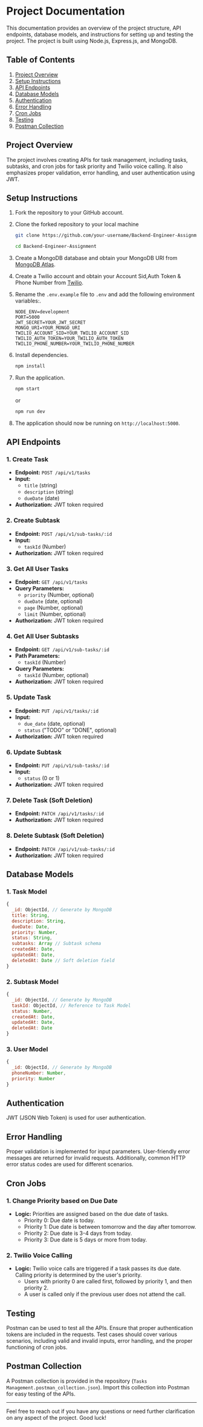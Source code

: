 # Project Documentation

This documentation provides an overview of the project structure, API endpoints, database models, and instructions for setting up and testing the project. The project is built using Node.js, Express.js, and MongoDB.

## Table of Contents

1. [Project Overview](#project-overview)
2. [Setup Instructions](#setup-instructions)
3. [API Endpoints](#api-endpoints)
4. [Database Models](#database-models)
5. [Authentication](#authentication)
6. [Error Handling](#error-handling)
7. [Cron Jobs](#cron-jobs)
8. [Testing](#testing)
9. [Postman Collection](#postman-collection)

## Project Overview

The project involves creating APIs for task management, including tasks, subtasks, and cron jobs for task priority and Twilio voice calling. It also emphasizes proper validation, error handling, and user authentication using JWT.

## Setup Instructions

1. Fork the repository to your GitHub account.
2. Clone the forked repository to your local machine

   ```bash
   git clone https://github.com/your-username/Backend-Engineer-Assignment.git
   ```

   ```bash
   cd Backend-Engineer-Assignment
   ```

3. Create a MongoDB database and obtain your MongoDB URI from [MongoDB Atlas](https://www.mongodb.com/cloud/atlas).
4. Create a Twilio account and obtain your Account Sid,Auth Token & Phone Number from [Twilio](https://www.twilio.com/en-us).

5. Rename the `.env.example` file to `.env` and add the following environment variables:.

   ```
   NODE_ENV=development
   PORT=5000
   JWT_SECRET=YOUR_JWT_SECRET
   MONGO_URI=YOUR_MONGO_URI
   TWILIO_ACCOUNT_SID=YOUR_TWILIO_ACCOUNT_SID
   TWILIO_AUTH_TOKEN=YOUR_TWILIO_AUTH_TOKEN
   TWILIO_PHONE_NUMBER=YOUR_TWILIO_PHONE_NUMBER
   ```

6. Install dependencies.

   ```bash
   npm install
   ```

7. Run the application.

   ```bash
   npm start
   ```

   or

   ```bash
   npm run dev
   ```

8. The application should now be running on `http://localhost:5000`.

## API Endpoints

### 1. Create Task

- **Endpoint:** `POST /api/v1/tasks`
- **Input:**
  - `title` (string)
  - `description` (string)
  - `dueDate` (date)
- **Authorization:** JWT token required

### 2. Create Subtask

- **Endpoint:** `POST /api/v1/sub-tasks/:id`
- **Input:**
  - `taskId` (Number)
- **Authorization:** JWT token required

### 3. Get All User Tasks

- **Endpoint:** `GET /api/v1/tasks`
- **Query Parameters:**
  - `priority` (Number, optional)
  - `dueDate` (date, optional)
  - `page` (Number, optional)
  - `limit` (Number, optional)
- **Authorization:** JWT token required

### 4. Get All User Subtasks

- **Endpoint:** `GET /api/v1/sub-tasks/:id`
- **Path Parameters:**
  - `taskId` (Number)
- **Query Parameters:**
  - `taskId` (Number, optional)
- **Authorization:** JWT token required

### 5. Update Task

- **Endpoint:** `PUT /api/v1/tasks/:id`
- **Input:**
  - `due_date` (date, optional)
  - `status` ("TODO" or "DONE", optional)
- **Authorization:** JWT token required

### 6. Update Subtask

- **Endpoint:** `PUT /api/v1/sub-tasks/:id`
- **Input:**
  - `status` (0 or 1)
- **Authorization:** JWT token required

### 7. Delete Task (Soft Deletion)

- **Endpoint:** `PATCH /api/v1/tasks/:id`
- **Authorization:** JWT token required

### 8. Delete Subtask (Soft Deletion)

- **Endpoint:** `PATCH /api/v1/sub-tasks/:id`
- **Authorization:** JWT token required

## Database Models

### 1. Task Model

```javascript
{
  _id: ObjectId, // Generate by MongoDB
  title: String,
  description: String,
  dueDate: Date,
  priority: Number,
  status: String,
  subtasks: Array // Subtask schema
  createdAt: Date,
  updatedAt: Date,
  deletedAt: Date // Soft deletion field
}
```

### 2. Subtask Model

```javascript
{
  _id: ObjectId, // Generate by MongoDB
  taskId: ObjectId, // Reference to Task Model
  status: Number,
  createdAt: Date,
  updatedAt: Date,
  deletedAt: Date
}
```

### 3. User Model

```javascript
{
  _id: ObjectId, // Generate by MongoDB
  phoneNumber: Number,
  priority: Number
}
```

## Authentication

JWT (JSON Web Token) is used for user authentication.

## Error Handling

Proper validation is implemented for input parameters. User-friendly error messages are returned for invalid requests. Additionally, common HTTP error status codes are used for different scenarios.

## Cron Jobs

### 1. Change Priority based on Due Date

- **Logic:** Priorities are assigned based on the due date of tasks.
  - Priority 0: Due date is today.
  - Priority 1: Due date is between tomorrow and the day after tomorrow.
  - Priority 2: Due date is 3-4 days from today.
  - Priority 3: Due date is 5 days or more from today.

### 2. Twilio Voice Calling

- **Logic:** Twilio voice calls are triggered if a task passes its due date. Calling priority is determined by the user's priority.
  - Users with priority 0 are called first, followed by priority 1, and then priority 2.
  - A user is called only if the previous user does not attend the call.

## Testing

Postman can be used to test all the APIs. Ensure that proper authentication tokens are included in the requests. Test cases should cover various scenarios, including valid and invalid inputs, error handling, and the proper functioning of cron jobs.

## Postman Collection

A Postman collection is provided in the repository (`Tasks Management.postman_collection.json`). Import this collection into Postman for easy testing of the APIs.

---

Feel free to reach out if you have any questions or need further clarification on any aspect of the project. Good luck!
